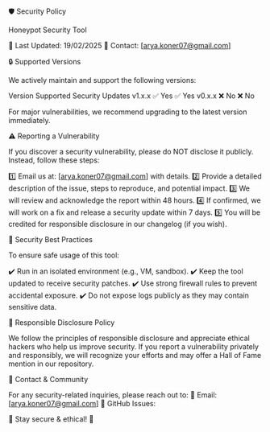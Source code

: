 🛡️ Security Policy

Honeypot Security Tool

📅 Last Updated: 19/02/2025
📧 Contact: [arya.koner07@gmail.com]

🔒 Supported Versions

We actively maintain and support the following versions:

Version	Supported	Security Updates
v1.x.x	✅ Yes	✅ Yes
v0.x.x	❌ No	❌ No

For major vulnerabilities, we recommend upgrading to the latest version immediately.

⚠️ Reporting a Vulnerability

If you discover a security vulnerability, please do NOT disclose it publicly. Instead, follow these steps:

1️⃣ Email us at: [arya.koner07@gmail.com] with details.
2️⃣ Provide a detailed description of the issue, steps to reproduce, and potential impact.
3️⃣ We will review and acknowledge the report within 48 hours.
4️⃣ If confirmed, we will work on a fix and release a security update within 7 days.
5️⃣ You will be credited for responsible disclosure in our changelog (if you wish).

🔐 Security Best Practices

To ensure safe usage of this tool:

✔️ Run in an isolated environment (e.g., VM, sandbox).
✔️ Keep the tool updated to receive security patches.
✔️ Use strong firewall rules to prevent accidental exposure.
✔️ Do not expose logs publicly as they may contain sensitive data.

🔗 Responsible Disclosure Policy

We follow the principles of responsible disclosure and appreciate ethical hackers who help us improve security. If you report a vulnerability privately and responsibly, we will recognize your efforts and may offer a Hall of Fame mention in our repository.

📢 Contact & Community

For any security-related inquiries, please reach out to:
📧 Email: [arya.koner07@gmail.com]
🔗 GitHub Issues: 

🚀 Stay secure & ethical! 🚀
